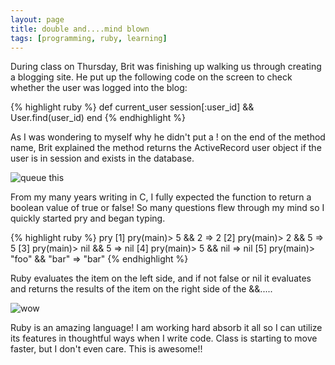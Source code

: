 ```yaml
---
layout: page
title: double and....mind blown
tags: [programming, ruby, learning]
---
```

During class on Thursday, Brit was finishing up walking us through creating a blogging site.  He put up the following code on the screen to check whether the user was logged into the blog:

{% highlight ruby %}
def current_user
  session[:user_id] && User.find(user_id)
end
{% endhighlight %}

As I was wondering to myself why he didn't put a ! on the end of the method name, Brit explained the method returns the ActiveRecord user object if the user is in session and exists in the database.  

![queue this](http://i3.kym-cdn.com/photos/images/newsfeed/000/897/530/642.gif)

From my many years writing in C, I fully expected the function to return a boolean value of true or false!  So many questions flew through my mind so I quickly started pry and began typing.  

{% highlight ruby %}
pry
[1] pry(main)> 5 && 2
=> 2
[2] pry(main)> 2 && 5
=> 5
[3] pry(main)> nil && 5
=> nil
[4] pry(main)> 5 && nil
=> nil
[5] pry(main)> "foo" && "bar"
=> "bar"
{% endhighlight %}

Ruby evaluates the item on the left side, and if not false or nil it evaluates and returns the results of the item on the right side of the &&.....

![wow](http://media.giphy.com/media/b8kHKZq3YFfnq/giphy.gif)

Ruby is an amazing language!  I am working hard absorb it all so I can utilize its features in thoughtful ways when I write code.  Class is starting to move faster, but I don't even care.  This is awesome!!